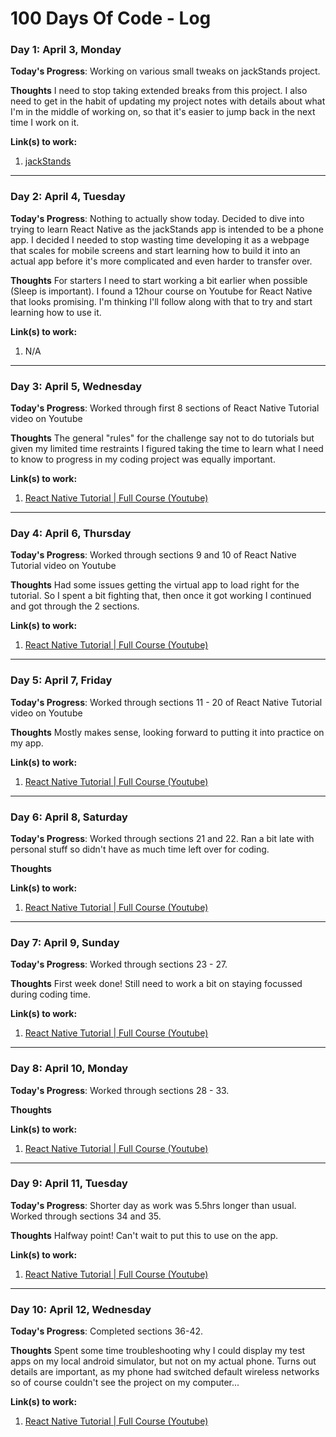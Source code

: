 # 100 Days Of Code - Log

### Day 1: April 3, Monday

**Today's Progress**: Working on various small tweaks on jackStands project.

**Thoughts** I need to stop taking extended breaks from this project.  I also need to get in the habit of updating my project notes with details about what I'm in the middle of working on, so that it's easier to jump back in the next time I work on it.

**Link(s) to work:**
1. [jackStands](https://github.com/rbishop85/jack-stands)

---

### Day 2: April 4, Tuesday

**Today's Progress**: Nothing to actually show today.  Decided to dive into trying to learn React Native as the jackStands app is intended to be a phone app.  I decided I needed to stop wasting time developing it as a webpage that scales for mobile screens and start learning how to build it into an actual app before it's more complicated and even harder to transfer over.

**Thoughts** For starters I need to start working a bit earlier when possible (Sleep is important).  I found a 12hour course on Youtube for React Native that looks promising.  I'm thinking I'll follow along with that to try and start learning how to use it.

**Link(s) to work:**
1. N/A

---

### Day 3: April 5, Wednesday

**Today's Progress**: Worked through first 8 sections of React Native Tutorial video on Youtube

**Thoughts** The general "rules" for the challenge say not to do tutorials but given my limited time restraints I figured taking the time to learn what I need to know to progress in my coding project was equally important.

**Link(s) to work:**
1. [React Native Tutorial | Full Course (Youtube)](https://www.youtube.com/watch?v=YF9NCCOy7P0)

---

### Day 4: April 6, Thursday

**Today's Progress**: Worked through sections 9 and 10 of React Native Tutorial video on Youtube

**Thoughts** Had some issues getting the virtual app to load right for the tutorial.  So I spent a bit fighting that, then once it got working I continued and got through the 2 sections.

**Link(s) to work:**
1. [React Native Tutorial | Full Course (Youtube)](https://www.youtube.com/watch?v=YF9NCCOy7P0)

---

### Day 5: April 7, Friday

**Today's Progress**: Worked through sections 11 - 20 of React Native Tutorial video on Youtube

**Thoughts** Mostly makes sense, looking forward to putting it into practice on my app.

**Link(s) to work:**
1. [React Native Tutorial | Full Course (Youtube)](https://www.youtube.com/watch?v=YF9NCCOy7P0)

---

### Day 6: April 8, Saturday

**Today's Progress**: Worked through sections 21 and 22.  Ran a bit late with personal stuff so didn't have as much time left over for coding.

**Thoughts** 

**Link(s) to work:**
1. [React Native Tutorial | Full Course (Youtube)](https://www.youtube.com/watch?v=YF9NCCOy7P0)

---

### Day 7: April 9, Sunday

**Today's Progress**: Worked through sections 23 - 27.

**Thoughts** First week done!  Still need to work a bit on staying focussed during coding time.

**Link(s) to work:**
1. [React Native Tutorial | Full Course (Youtube)](https://www.youtube.com/watch?v=YF9NCCOy7P0)

---

### Day 8: April 10, Monday

**Today's Progress**: Worked through sections 28 - 33.

**Thoughts** 

**Link(s) to work:**
1. [React Native Tutorial | Full Course (Youtube)](https://www.youtube.com/watch?v=YF9NCCOy7P0)

---

### Day 9: April 11, Tuesday

**Today's Progress**: Shorter day as work was 5.5hrs longer than usual.  Worked through sections 34 and 35.

**Thoughts** Halfway point!  Can't wait to put this to use on the app.

**Link(s) to work:**
1. [React Native Tutorial | Full Course (Youtube)](https://www.youtube.com/watch?v=YF9NCCOy7P0)

---

### Day 10: April 12, Wednesday

**Today's Progress**: Completed sections 36-42.

**Thoughts** Spent some time troubleshooting why I could display my test apps on my local android simulator, but not on my actual phone.  Turns out details are important, as my phone had switched default wireless networks so of course couldn't see the project on my computer...

**Link(s) to work:**
1. [React Native Tutorial | Full Course (Youtube)](https://www.youtube.com/watch?v=YF9NCCOy7P0)
